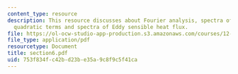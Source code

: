 ```yaml
---
content_type: resource
description: This resource discusses about Fourier analysis, spectra of zonal mean
  quadratic terms and spectra of Eddy sensible heat flux.
file: https://ol-ocw-studio-app-production.s3.amazonaws.com/courses/12-812-general-circulation-of-the-earths-atmosphere-fall-2005/753f834fc42bd23be35a9c8f9c5f41ca_section6.pdf
file_type: application/pdf
resourcetype: Document
title: section6.pdf
uid: 753f834f-c42b-d23b-e35a-9c8f9c5f41ca
---
```

